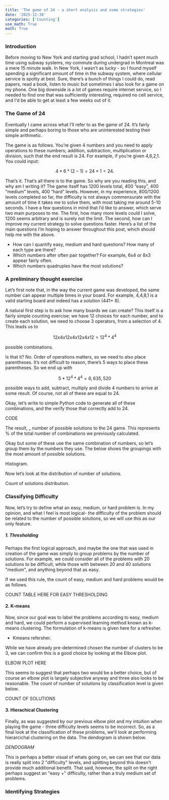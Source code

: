 ```yaml
---
title: 'The game of 24 - a short analysis and some strategies'
date: '2025-12-30'
categories: ['Counting']
use_math: True
math: True
---
```


### Introduction

Before moving to New York and starting grad school, I hadn’t spent much time using subway systems, my commute during undergrad in Montreal was a mere 15 minute walk. In New York, I wasn’t as lucky - so I found myself spending a significant amount of time in the subway system, where cellular service is spotty at best. Sure, there’s a bunch of things I could do, read papers, read a book, listen to music but sometimes I also look for a game on my phone. One big downside is a lot of games require internet service, so I needed to find one that was sufficiently interesting, required no cell service, and I'd be able to get at least a few weeks out of it.

### The Game of 24

Eventually I came across what I’ll refer to as the game of 24. It’s fairly simple and perhaps boring to those who are uninterested testing their simple arithmetic. 

The game is as follows. You’re given 4 numbers and you need to apply operations to these numbers; addition, subtraction, multiplication or division, such that the end result is 24. For example, if you’re given 4,6,2,1. You could input:

$$
4*6*(2-1) = 24*1 = 24.
$$

That’s it. That’s all there is to the game. So why are you reading this, and why am I writing it? The game itself has 1200 levels total, 400 “easy”, 400 “medium” levels, 400 “hard” levels. However, in my experience, 800/1200 levels completed so far, the difficulty is not always commensurate with the amount of time it takes me to solve them, with most taking me around 5-10 seconds. I have a few questions in mind that I’d like to answer, which serve two main purposes to me. The first, how many more levels could I solve, 1200 seems arbitrary and is surely not the limit. The second, how can I improve my current strategy to solve questions faster. Here’s a list of the main questions I’m hoping to answer throughout this post, which should help me with the above. 

- How can I quantify easy, medium and hard questions? How many of each type are there?
- Which numbers after often pair together? For example, 6x4 or 8x3 appear fairly often. 
- Which numbers quadruples have the most solutions?

### A preliminary thought exercise

Let’s first note that, in the way the current game was developed, the same number can appear multiple times in your board. For example, 4,4,8,1 is a valid starting board and indeed has a solution (4*4*1+ 8).

A natural first step is to ask how many boards we can create? This itself is a fairly simple counting exercise; we have 12 choices for each number, and to create each solution, we need to choose 3 operators, from a selection of 4. This leads us to 

$$
12x4x12x4x12x4x12 = 12^4*4^4  
$$

possible combinations. 

Is that it? No. Order of operations matters, so we need to also place parentheses. It’s not difficult to reason, there’s 5 ways to place these parentheses. So we end up with 

$$
5*12^4*4^4 = 6,635,520
$$

possible ways to add, subtract, multiply and divide 4 numbers to arrive at some result. Of course, not all of these are equal to 24.

Okay, let’s write to simple Python code to generate all of these combinations, and the verify those that correctly add to 24.

CODE

The result, _ number of possible solutions to the 24 game. This represents % of the total number of combinations we previously calculated. 

Okay but some of these use the same combination of numbers, so let’s group them by the numbers they use. The below shows the groupings with the most amount of possible solutions. 

Histogram.

Now let’s look at the distribution of number of solutions. 

Count of solutions distribution. 

### Classifying Difficulty 

Now, let’s try to define what an easy, medium, or hard problem is. In my opinion, and what I feel is most logical-  the difficulty of the problem should be related to the number of possible solutions, so we will use this as our only feature.


##### 1. Thresholding

Perhaps the first logical approach, and maybe the one that was used in creation of the game was simply to group problems by the number of solutions. For example, we could consider all of the problems with 20 solutions to be difficult, while those with between 20 and 40 solutions "medium", and anything beyond that as easy. 

If we used this rule, the count of easy, medium and hard problems would be as follows. 

COUNT TABLE HERE FOR EASY THRESHOLDING

#### 2. K-means

Now, since our goal was to label the problems according to easy, medium and hard, we could perform a supervised learning method known as k-means clustering. The formulation of k-means is given here for a refresher.

- Kmeans refersher.

While we have already pre-determined chosen the number of clusters to be 3, we can confirm this is a good choice by looking at the Elbow plot.

ELBOW PLOT HERE

This seems to suggest that perhaps two would be a better choice, but of course an elbow plot is largely subjective anyway and three also looks to be reasonable. The count of number of solutions by classification level is given below.

COUNT OF SOLUTIONS


#### 3. Hierachical Clustering

Finally, as was suggested by our previous elbow plot and my intuition when playing the game - three difficulty levels seems to be incorrect. So, as a final look at the classification of these problems, we'll look at performing hierarcichal clustering on the data. The dendogram is shown below.

*DENDOGRAM*


This is perhaps a better visual of whats going on, we can see that our data is really split into 2 "difficulty" levels, and splitting beyond this doesn't provide much additional benefit. That said, however, the split on the right perhaps suggest an "easy +" difficulty, rather than a truly medium set of problems.


### Identifying Strategies



